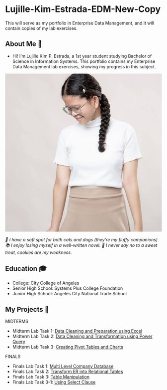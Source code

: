 # Lujille-Kim-Estrada-EDM-New-Copy
This will serve as my portfolio in Enterprise Data Management, and it will contain copies of my lab exercises.
## About Me 🍄
- Hi! I’m Lujille Kim P. Estrada, a 1st year student studying Bachelor of Science in Information Systems. This portfolio contains my Enterprise Data Management lab exercises, showing my progress in this subject.
  
![Sample Output](images/prof.jpg)

*🐾 I have a soft spot for both cats and dogs (they're my fluffy companions)*
*📚 I enjoy losing myself in a well-written novel.*
*🍪 I never say no to a sweet treat, cookies are my weakness.*

## Education 🎓
- College: City College of Angeles
- Senior High School: Systems Plus College Foundation
- Junior High School: Angeles City National Trade School 

## My Projects 📂
MIDTERMS
- Midterm Lab Task 1: [Data Cleaning and Preparation using Excel](Midterm%20Task%201)
- Midterm Lab Task 2: [Data Cleaning and Transformation using Power Query](Midterm%20Task%202)
- Midterm Lab Task 3: [Creating Pivot Tables and Charts](Midterm%20Task%203)

FINALS
- Finals Lab Task 1: [Multi Level Company Database](Finals%20Task%201)
- Finals Lab Task 2: [Transform ER into Relational Tables](Finals%20Task%202)
- Finals Lab Task 3: [Table Manipulation](Finals%20Task%203)
- Finals Lab Task 3-1: [Using Select Clause](Finals%20Task%203-1/README.md)
